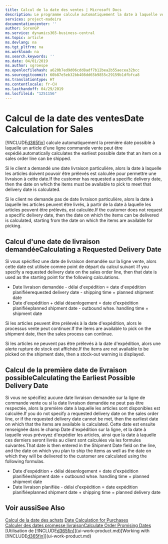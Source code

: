 ```yaml
---
title: Calcul de la date des ventes | Microsoft Docs
description: Le programme calcule automatiquement la date à laquelle vous devez commander un article pour l'avoir en stock à une certaine date. Il s'agit de la date à laquelle des articles commandés à une date donnée devraient être disponibles pour le prélèvement.
services: project-madeira
documentationcenter: ''
author: SorenGP
ms.service: dynamics365-business-central
ms.topic: article
ms.devlang: na
ms.tgt_pltfrm: na
ms.workload: na
ms.search.keywords: ''
ms.date: 04/01/2019
ms.author: sgroespe
ms.openlocfilehash: a620b7ed9d06cdd8adf7b12bea2b55aecea32bcc
ms.sourcegitcommit: 60b87e5eb32bb408dd65b9855c29159b1dfbfca8
ms.translationtype: HT
ms.contentlocale: fr-CH
ms.lasthandoff: 04/29/2019
ms.locfileid: "1251156"
---
```

# <a name="date-calculation-for-sales"></a><span data-ttu-id="5762c-104">Calcul de la date des ventes</span><span class="sxs-lookup"><span data-stu-id="5762c-104">Date Calculation for Sales</span></span>
[!INCLUDE[d365fin](includes/d365fin_md.md)] <span data-ttu-id="5762c-105">calcule automatiquement la première date possible à laquelle un article d'une ligne commande vente peut être expédié.</span><span class="sxs-lookup"><span data-stu-id="5762c-105">automatically calculates the earliest possible date that an item on a sales order line can be shipped.</span></span>

<span data-ttu-id="5762c-106">Si le client a demandé une date livraison particulière, alors la date à laquelle les articles doivent pouvoir être prélevés est calculée pour permettre une livraison à cette date.</span><span class="sxs-lookup"><span data-stu-id="5762c-106">If the customer has requested a specific delivery date, then the date on which the items must be available to pick to meet that delivery date is calculated.</span></span>

<span data-ttu-id="5762c-107">Si le client ne demande pas de date livraison particulière, alors la date à laquelle les articles peuvent être livrés, à partir de la date à laquelle les articles peuvent être prélevés, est calculée.</span><span class="sxs-lookup"><span data-stu-id="5762c-107">If the customer does not request a specific delivery date, then the date on which the items can be delivered is calculated, starting from the date on which the items are available for picking.</span></span>

## <a name="calculating-a-requested-delivery-date"></a><span data-ttu-id="5762c-108">Calcul d'une date de livraison demandée</span><span class="sxs-lookup"><span data-stu-id="5762c-108">Calculating a Requested Delivery Date</span></span>
<span data-ttu-id="5762c-109">Si vous spécifiez une date de livraison demandée sur la ligne vente, alors cette date est utilisée comme point de départ du calcul suivant :</span><span class="sxs-lookup"><span data-stu-id="5762c-109">If you specify a requested delivery date on the sales order line, then that date is used as the starting point for the following calculations.</span></span>

- <span data-ttu-id="5762c-110">Date livraison demandée - délai d'expédition = date d'expédition planifiée</span><span class="sxs-lookup"><span data-stu-id="5762c-110">requested delivery date - shipping time = planned shipment date</span></span>
- <span data-ttu-id="5762c-111">Date d'expédition + délai désenlogement = date d'expédition planifiée</span><span class="sxs-lookup"><span data-stu-id="5762c-111">planned shipment date - outbound whse. handling time = shipment date</span></span>

<span data-ttu-id="5762c-112">Si les articles peuvent être prélevés à la date d'expédition, alors le processus vente peut continuer.</span><span class="sxs-lookup"><span data-stu-id="5762c-112">If the items are available to pick on the shipment date, then the sales process can continue.</span></span>

<span data-ttu-id="5762c-113">Si les articles ne peuvent pas être prélevés à la date d'expédition, alors une alerte rupture de stock est affichée.</span><span class="sxs-lookup"><span data-stu-id="5762c-113">If the items are not available to be picked on the shipment date, then a stock-out warning is displayed.</span></span>

## <a name="calculating-the-earliest-possible-delivery-date"></a><span data-ttu-id="5762c-114">Calcul de la première date de livraison possible</span><span class="sxs-lookup"><span data-stu-id="5762c-114">Calculating the Earliest Possible Delivery Date</span></span>
<span data-ttu-id="5762c-115">Si vous ne spécifiez aucune date livraison demandée sur la ligne de commande vente ou si la date livraison demandée ne peut pas être respectée, alors la première date à laquelle les articles sont disponibles est calculée.</span><span class="sxs-lookup"><span data-stu-id="5762c-115">If you do not specify a requested delivery date on the sales order line, or if the requested delivery date cannot be met, then the earliest date on which that the items are available is calculated.</span></span> <span data-ttu-id="5762c-116">Cette date est ensuite renseignée dans le champ Date d'expédition sur la ligne, et la date à laquelle vous prévoyez d'expédier les articles, ainsi que la date à laquelle ces derniers seront livrés au client sont calculées via les formules suivantes.</span><span class="sxs-lookup"><span data-stu-id="5762c-116">That date is then entered in the Shipment Date field on the line, and the date on which you plan to ship the items as well as the date on which they will be delivered to the customer are calculated using the following formulas.</span></span>

- <span data-ttu-id="5762c-117">Date d'expédition + délai désenlogement = date d'expédition planifiée</span><span class="sxs-lookup"><span data-stu-id="5762c-117">shipment date + outbound whse. handling time = planned shipment date</span></span>
- <span data-ttu-id="5762c-118">Date livraison planifiée - délai d'expédition = date expédition planifiée</span><span class="sxs-lookup"><span data-stu-id="5762c-118">planned shipment date + shipping time = planned delivery date</span></span>


## <a name="see-also"></a><span data-ttu-id="5762c-119">Voir aussi</span><span class="sxs-lookup"><span data-stu-id="5762c-119">See Also</span></span>  
 <span data-ttu-id="5762c-120">[Calcul de la date des achats](purchasing-date-calculation-for-purchases.md) </span><span class="sxs-lookup"><span data-stu-id="5762c-120">[Date Calculation for Purchases](purchasing-date-calculation-for-purchases.md) </span></span>  
 [<span data-ttu-id="5762c-121">Calculer des dates promesse livraison</span><span class="sxs-lookup"><span data-stu-id="5762c-121">Calculate Order Promising Dates</span></span>](sales-how-to-calculate-order-promising-dates.md)  
 <span data-ttu-id="5762c-122">[Utilisation de [!INCLUDE[d365fin](includes/d365fin_md.md)]](ui-work-product.md)</span><span class="sxs-lookup"><span data-stu-id="5762c-122">[Working with [!INCLUDE[d365fin](includes/d365fin_md.md)]](ui-work-product.md)</span></span>
